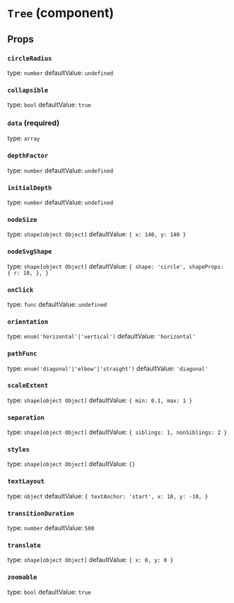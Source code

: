 `Tree` (component)
==================



Props
-----

### `circleRadius`

type: `number`
defaultValue: `undefined`


### `collapsible`

type: `bool`
defaultValue: `true`


### `data` (required)

type: `array`


### `depthFactor`

type: `number`
defaultValue: `undefined`


### `initialDepth`

type: `number`
defaultValue: `undefined`


### `nodeSize`

type: `shape[object Object]`
defaultValue: `{ x: 140, y: 140 }`


### `nodeSvgShape`

type: `shape[object Object]`
defaultValue: `{
  shape: 'circle',
  shapeProps: {
    r: 10,
  },
}`


### `onClick`

type: `func`
defaultValue: `undefined`


### `orientation`

type: `enum('horizontal'|'vertical')`
defaultValue: `'horizontal'`


### `pathFunc`

type: `enum('diagonal'|'elbow'|'straight')`
defaultValue: `'diagonal'`


### `scaleExtent`

type: `shape[object Object]`
defaultValue: `{ min: 0.1, max: 1 }`


### `separation`

type: `shape[object Object]`
defaultValue: `{ siblings: 1, nonSiblings: 2 }`


### `styles`

type: `shape[object Object]`
defaultValue: `{}`


### `textLayout`

type: `object`
defaultValue: `{
  textAnchor: 'start',
  x: 10,
  y: -10,
}`


### `transitionDuration`

type: `number`
defaultValue: `500`


### `translate`

type: `shape[object Object]`
defaultValue: `{ x: 0, y: 0 }`


### `zoomable`

type: `bool`
defaultValue: `true`

